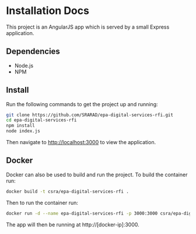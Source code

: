 # Installation Docs
This project is an AngularJS app which is served by a small Express application.

## Dependencies
- Node.js
- NPM

## Install
Run the following commands to get the project up and running:

```bash
git clone https://github.com/SRARAD/epa-digital-services-rfi.git
cd epa-digital-services-rfi
npm install
node index.js
```

Then navigate to [http://localhost:3000](http://localhost:3000) to view the application.

## Docker
Docker can also be used to build and run the project. To build the container run:

```bash
docker build -t csra/epa-digital-services-rfi .
```

Then to run the container run:

```bash
docker run -d --name epa-digital-services-rfi -p 3000:3000 csra/epa-digital-services-rfi
```

The app will then be running at http://[docker-ip]:3000.
